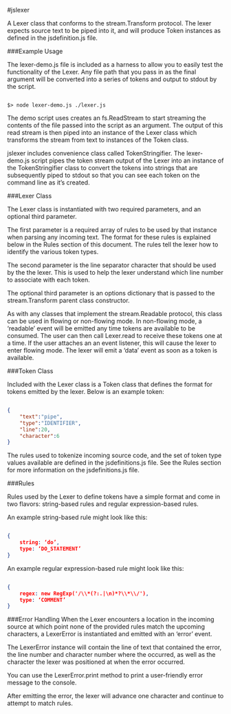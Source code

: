 #jslexer


A Lexer class that conforms to the stream.Transform protocol. The lexer expects source text to be piped into it, and will produce Token instances as defined in the jsdefinition.js file. 


###Example Usage

The lexer-demo.js file is included as a harness to allow you to easily test the functionality of the Lexer. Any file path that you pass in as the final argument will be converted into a series of tokens and output to stdout by the script.

```Shell

$> node lexer-demo.js ./lexer.js

```

The demo script uses creates an fs.ReadStream to start streaming the contents of the file passed into the script as an argument. The output of this read stream is then piped into an instance of the Lexer class which transforms the stream from text to instances of the Token class. 

jslexer includes convenience class called TokenStringifier. The lexer-demo.js script pipes the token stream output of the Lexer  into an instance of the TokenStringifier class to convert the tokens into strings that are subsequently piped to stdout so that you can see each token on the command line as it’s created.

###Lexer Class

The Lexer class is instantiated with two required parameters, and an optional third parameter.

The first parameter is a required array of rules to be used by that instance when parsing any incoming text. The format for these rules is explained below in the Rules section of this document. The rules tell the lexer how to identify the various token types.

The second parameter is the line separator character that should be used by the the lexer. This is used to help the lexer understand which line number to associate with each token.

The optional third parameter is an options dictionary that is passed to the stream.Transform parent class constructor.

As with any classes that implement the stream.Readable protocol, this class can be used in flowing or non-flowing mode. In non-flowing mode, a ‘readable’ event will be emitted any time tokens are available to be consumed. The user can then call Lexer.read to receive these tokens one at a time. If the user attaches an an event listener, this will cause the lexer to enter flowing mode. The lexer will emit a ‘data’ event as soon as a token is available.

###Token Class

Included with the Lexer class is a Token class that defines the format for tokens emitted by the lexer. Below is an example token:

```JSON

{
	"text":"pipe",
	"type":"IDENTIFIER",
	"line":20,
	"character":6
}

```

The rules used to tokenize incoming source code, and the set of token type values available are defined in the jsdefinitions.js file. See the Rules section for more information on the jsdefinitions.js file.

###Rules

Rules used by the Lexer to define tokens have a simple format and come in two flavors: string-based rules and regular expression-based rules.

An example string-based rule might look like this:
```JSON

{ 
	string: ‘do’,
	type: ‘DO_STATEMENT’
}

```

An example regular expression-based rule might look like this:
```JSON

{ 
	regex: new RegExp('/\\*(?:.|\n)*?\\*\\/'),
	type: ‘COMMENT’
}

```

###Error Handling
When the Lexer encounters a location in the incoming source at which point none of the provided rules match the upcoming characters, a LexerError is instantiated and emitted with an ‘error’ event. 

The LexerError instance will contain the line of text that contained the error, the line number and character number where the occurred, as well as the character the lexer was positioned at when the error occurred.

You can use the LexerError.print method to print a user-friendly error message to the console.

After emitting the error, the lexer will advance one character and continue to attempt to match rules.
